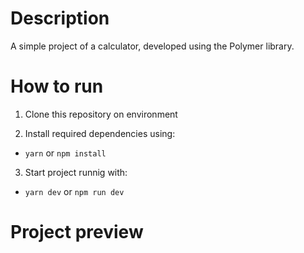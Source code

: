 # Description

A simple project of a calculator, developed using the Polymer library.

# How to run

1. Clone this repository on environment

2. Install required dependencies using:

- `yarn` or `npm install`

3. Start project runnig with:

- `yarn dev` or `npm run dev`

# Project preview
